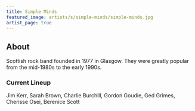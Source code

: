 ```yaml
---
title: Simple Minds
featured_image: artists/s/simple-minds/simple-minds.jpg
artist_page: true
---
```

## About

Scottish rock band founded in 1977 in Glasgow. They were greatly popular from the mid-1980s to the early 1990s.

### Current Lineup

Jim Kerr, Sarah Brown, Charlie Burchill, Gordon Goudie, Ged Grimes, Cherisse Osei, Berenice Scott

